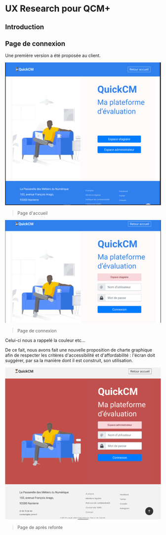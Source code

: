 # UX Research pour QCM+

## Introduction

## Page de connexion 

Une première version a été proposée au client. 

![Première Version : Accueil](../assets/ux1.png)
> Page d'accueil

![Première Version : Page de Connexion](../assets/ux2.png)
> Page de connexion

Celui-ci nous a rappelé la couleur etc... 

De ce fait, nous avons fait une nouvelle proposition de charte graphique afin de respecter les critères d'accessibilité et d'affordabilité : l'écran doit suggérer, par sa la manière dont il est construit, son utilisation. 

![Seconde Version : Page de Connexion](../assets/ux3.png)
> Page de après refonte